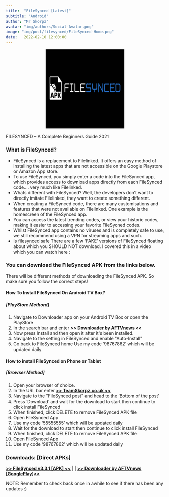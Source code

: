 ```yaml
---
title:  "FileSynced [Latest]"
subtitle: "Android"
author: "Mr Skorpz"
avatar: "img/authors/Social-Avatar.png"
image: "img/post/filesynced/FileSynced-Home.png"
date:   2022-02-10 12:00:00
---
```


<div style="text-align: center"><img src="img/post/filesynced/FileSynced.png" width="250" height="250" /></div>

FILESYNCED – A Complete Beginners Guide 2021

### What is FileSynced?
- FileSynced is a replacement to Filelinked. It offers an easy method of installing the latest apps that are not accessible on the Google Playstore or Amazon App store.
- To use FileSynced, you simply enter a code into the FileSynced app, which provides access to download apps directly from each FileSynced code…. very much like Filelinked.
- Whats different with FileSynced?
Well, the developers don’t want to directly imitate Filelinked, they want to create something different.
- When creating a FileSynced code, there are many customisations and features that were not available on Filelinked. One example is the homescreen of the FileSynced app.
- You can access the latest trending codes, or view your historic codes, making it easier to accessing your favorite FileSycned codes.
- Whilst FileSynced app contains no viruses and is completely safe to use, we still recommend using a VPN for streaming apps and such.
- Is filesynced safe
There are a few ‘FAKE’ versions of FileSynced floating about which you SHOULD NOT download. I covered this in a video which you can watch here :

### You can download the FileSynced APK from the links below.
There will be different methods of downloading the FileSynced APK.
So make sure you follow the correct steps!

#### How To Install FileSynced On Android TV Box?
##### [PlayStore Methord]
1. Navigate to Downloader app on your Android TV Box or open the PlayStore
2. In the search bar and enter [**>> Downloader by AFTVnews <<**](https://play.google.com/store/apps/details?id=com.esaba.downloader)
3. Now press Install and then open it after it's been installed.
4. Navigate to the setting in FileSynced and enable "Auto-Install"
5. Go back to FileSynced home Use my code ‘98767862’ which will be updated daily

#### How to install FileSynced on Phone or Tablet
##### [Browser Method]
1. Open your browser of choice.
2. In the URL bar enter [**>> TeamSkorpz.co.uk <<**](https://teamskorpz.co.uk)
3. Navigate to the "FileSynced post" and head to the ‘Bottom of the post‘
4. Press ‘Download‘ and wait for the download to start then continue to click install FileSynced
5. When finished, click DELETE to remove FileSynced APK file
6. Open FileSynced App
7. Use my code ‘55555555’ which will be updated daily
8. Wait for the download to start then continue to click install FileSynced
9. When finished, click DELETE to remove FileSynced APK file
10. Open FileSynced App
11. Use my code ‘98767862’ which will be updated daily

### Downloads: [Direct APKs]

[**>> FileSynced v3.3.1 [APK] <<**](https://bit.ly/BingieTVApk)
|
|
[**>> Downloader by AFTVnews [GooglePlay]<<**](https://play.google.com/store/apps/details?id=com.esaba.downloader)

NOTE: Remember to check back once in awhile to see if there has been any updates :)